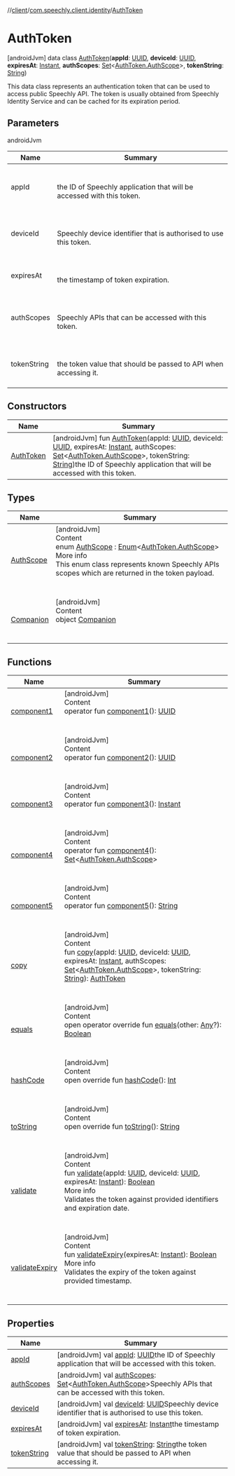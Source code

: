 //[client](../../index.md)/[com.speechly.client.identity](../index.md)/[AuthToken](index.md)



# AuthToken  
 [androidJvm] data class [AuthToken](index.md)(**appId**: [UUID](https://developer.android.com/reference/kotlin/java/util/UUID.html), **deviceId**: [UUID](https://developer.android.com/reference/kotlin/java/util/UUID.html), **expiresAt**: [Instant](https://developer.android.com/reference/kotlin/java/time/Instant.html), **authScopes**: [Set](https://kotlinlang.org/api/latest/jvm/stdlib/kotlin.collections/-set/index.html)<[AuthToken.AuthScope](-auth-scope/index.md)>, **tokenString**: [String](https://kotlinlang.org/api/latest/jvm/stdlib/kotlin/-string/index.html))

This data class represents an authentication token that can be used to access public Speechly API. The token is usually obtained from Speechly Identity Service and can be cached for its expiration period.

   


## Parameters  
  
androidJvm  
  
|  Name|  Summary| 
|---|---|
| <a name="com.speechly.client.identity/AuthToken///PointingToDeclaration/"></a>appId| <a name="com.speechly.client.identity/AuthToken///PointingToDeclaration/"></a><br><br>the ID of Speechly application that will be accessed with this token.<br><br>
| <a name="com.speechly.client.identity/AuthToken///PointingToDeclaration/"></a>deviceId| <a name="com.speechly.client.identity/AuthToken///PointingToDeclaration/"></a><br><br>Speechly device identifier that is authorised to use this token.<br><br>
| <a name="com.speechly.client.identity/AuthToken///PointingToDeclaration/"></a>expiresAt| <a name="com.speechly.client.identity/AuthToken///PointingToDeclaration/"></a><br><br>the timestamp of token expiration.<br><br>
| <a name="com.speechly.client.identity/AuthToken///PointingToDeclaration/"></a>authScopes| <a name="com.speechly.client.identity/AuthToken///PointingToDeclaration/"></a><br><br>Speechly APIs that can be accessed with this token.<br><br>
| <a name="com.speechly.client.identity/AuthToken///PointingToDeclaration/"></a>tokenString| <a name="com.speechly.client.identity/AuthToken///PointingToDeclaration/"></a><br><br>the token value that should be passed to API when accessing it.<br><br>
  


## Constructors  
  
|  Name|  Summary| 
|---|---|
| <a name="com.speechly.client.identity/AuthToken/AuthToken/#java.util.UUID#java.util.UUID#java.time.Instant#kotlin.collections.Set[com.speechly.client.identity.AuthToken.AuthScope]#kotlin.String/PointingToDeclaration/"></a>[AuthToken](-auth-token.md)| <a name="com.speechly.client.identity/AuthToken/AuthToken/#java.util.UUID#java.util.UUID#java.time.Instant#kotlin.collections.Set[com.speechly.client.identity.AuthToken.AuthScope]#kotlin.String/PointingToDeclaration/"></a> [androidJvm] fun [AuthToken](-auth-token.md)(appId: [UUID](https://developer.android.com/reference/kotlin/java/util/UUID.html), deviceId: [UUID](https://developer.android.com/reference/kotlin/java/util/UUID.html), expiresAt: [Instant](https://developer.android.com/reference/kotlin/java/time/Instant.html), authScopes: [Set](https://kotlinlang.org/api/latest/jvm/stdlib/kotlin.collections/-set/index.html)<[AuthToken.AuthScope](-auth-scope/index.md)>, tokenString: [String](https://kotlinlang.org/api/latest/jvm/stdlib/kotlin/-string/index.html))the ID of Speechly application that will be accessed with this token.   <br>


## Types  
  
|  Name|  Summary| 
|---|---|
| <a name="com.speechly.client.identity/AuthToken.AuthScope///PointingToDeclaration/"></a>[AuthScope](-auth-scope/index.md)| <a name="com.speechly.client.identity/AuthToken.AuthScope///PointingToDeclaration/"></a>[androidJvm]  <br>Content  <br>enum [AuthScope](-auth-scope/index.md) : [Enum](https://kotlinlang.org/api/latest/jvm/stdlib/kotlin/-enum/index.html)<[AuthToken.AuthScope](-auth-scope/index.md)>   <br>More info  <br>This enum class represents known Speechly APIs scopes which are returned in the token payload.  <br><br><br>
| <a name="com.speechly.client.identity/AuthToken.Companion///PointingToDeclaration/"></a>[Companion](-companion/index.md)| <a name="com.speechly.client.identity/AuthToken.Companion///PointingToDeclaration/"></a>[androidJvm]  <br>Content  <br>object [Companion](-companion/index.md)  <br><br><br>


## Functions  
  
|  Name|  Summary| 
|---|---|
| <a name="com.speechly.client.identity/AuthToken/component1/#/PointingToDeclaration/"></a>[component1](component1.md)| <a name="com.speechly.client.identity/AuthToken/component1/#/PointingToDeclaration/"></a>[androidJvm]  <br>Content  <br>operator fun [component1](component1.md)(): [UUID](https://developer.android.com/reference/kotlin/java/util/UUID.html)  <br><br><br>
| <a name="com.speechly.client.identity/AuthToken/component2/#/PointingToDeclaration/"></a>[component2](component2.md)| <a name="com.speechly.client.identity/AuthToken/component2/#/PointingToDeclaration/"></a>[androidJvm]  <br>Content  <br>operator fun [component2](component2.md)(): [UUID](https://developer.android.com/reference/kotlin/java/util/UUID.html)  <br><br><br>
| <a name="com.speechly.client.identity/AuthToken/component3/#/PointingToDeclaration/"></a>[component3](component3.md)| <a name="com.speechly.client.identity/AuthToken/component3/#/PointingToDeclaration/"></a>[androidJvm]  <br>Content  <br>operator fun [component3](component3.md)(): [Instant](https://developer.android.com/reference/kotlin/java/time/Instant.html)  <br><br><br>
| <a name="com.speechly.client.identity/AuthToken/component4/#/PointingToDeclaration/"></a>[component4](component4.md)| <a name="com.speechly.client.identity/AuthToken/component4/#/PointingToDeclaration/"></a>[androidJvm]  <br>Content  <br>operator fun [component4](component4.md)(): [Set](https://kotlinlang.org/api/latest/jvm/stdlib/kotlin.collections/-set/index.html)<[AuthToken.AuthScope](-auth-scope/index.md)>  <br><br><br>
| <a name="com.speechly.client.identity/AuthToken/component5/#/PointingToDeclaration/"></a>[component5](component5.md)| <a name="com.speechly.client.identity/AuthToken/component5/#/PointingToDeclaration/"></a>[androidJvm]  <br>Content  <br>operator fun [component5](component5.md)(): [String](https://kotlinlang.org/api/latest/jvm/stdlib/kotlin/-string/index.html)  <br><br><br>
| <a name="com.speechly.client.identity/AuthToken/copy/#java.util.UUID#java.util.UUID#java.time.Instant#kotlin.collections.Set[com.speechly.client.identity.AuthToken.AuthScope]#kotlin.String/PointingToDeclaration/"></a>[copy](copy.md)| <a name="com.speechly.client.identity/AuthToken/copy/#java.util.UUID#java.util.UUID#java.time.Instant#kotlin.collections.Set[com.speechly.client.identity.AuthToken.AuthScope]#kotlin.String/PointingToDeclaration/"></a>[androidJvm]  <br>Content  <br>fun [copy](copy.md)(appId: [UUID](https://developer.android.com/reference/kotlin/java/util/UUID.html), deviceId: [UUID](https://developer.android.com/reference/kotlin/java/util/UUID.html), expiresAt: [Instant](https://developer.android.com/reference/kotlin/java/time/Instant.html), authScopes: [Set](https://kotlinlang.org/api/latest/jvm/stdlib/kotlin.collections/-set/index.html)<[AuthToken.AuthScope](-auth-scope/index.md)>, tokenString: [String](https://kotlinlang.org/api/latest/jvm/stdlib/kotlin/-string/index.html)): [AuthToken](index.md)  <br><br><br>
| <a name="kotlin/Any/equals/#kotlin.Any?/PointingToDeclaration/"></a>[equals](../../com.speechly.ui/-speechly-button/index.md#%5Bkotlin%2FAny%2Fequals%2F%23kotlin.Any%3F%2FPointingToDeclaration%2F%5D%2FFunctions%2F-752291050)| <a name="kotlin/Any/equals/#kotlin.Any?/PointingToDeclaration/"></a>[androidJvm]  <br>Content  <br>open operator override fun [equals](../../com.speechly.ui/-speechly-button/index.md#%5Bkotlin%2FAny%2Fequals%2F%23kotlin.Any%3F%2FPointingToDeclaration%2F%5D%2FFunctions%2F-752291050)(other: [Any](https://kotlinlang.org/api/latest/jvm/stdlib/kotlin/-any/index.html)?): [Boolean](https://kotlinlang.org/api/latest/jvm/stdlib/kotlin/-boolean/index.html)  <br><br><br>
| <a name="kotlin/Any/hashCode/#/PointingToDeclaration/"></a>[hashCode](../../com.speechly.ui/-speechly-button/index.md#%5Bkotlin%2FAny%2FhashCode%2F%23%2FPointingToDeclaration%2F%5D%2FFunctions%2F-752291050)| <a name="kotlin/Any/hashCode/#/PointingToDeclaration/"></a>[androidJvm]  <br>Content  <br>open override fun [hashCode](../../com.speechly.ui/-speechly-button/index.md#%5Bkotlin%2FAny%2FhashCode%2F%23%2FPointingToDeclaration%2F%5D%2FFunctions%2F-752291050)(): [Int](https://kotlinlang.org/api/latest/jvm/stdlib/kotlin/-int/index.html)  <br><br><br>
| <a name="kotlin/Any/toString/#/PointingToDeclaration/"></a>[toString](../../com.speechly.client.speech/-client/-companion/index.md#%5Bkotlin%2FAny%2FtoString%2F%23%2FPointingToDeclaration%2F%5D%2FFunctions%2F-752291050)| <a name="kotlin/Any/toString/#/PointingToDeclaration/"></a>[androidJvm]  <br>Content  <br>open override fun [toString](../../com.speechly.client.speech/-client/-companion/index.md#%5Bkotlin%2FAny%2FtoString%2F%23%2FPointingToDeclaration%2F%5D%2FFunctions%2F-752291050)(): [String](https://kotlinlang.org/api/latest/jvm/stdlib/kotlin/-string/index.html)  <br><br><br>
| <a name="com.speechly.client.identity/AuthToken/validate/#java.util.UUID#java.util.UUID#java.time.Instant/PointingToDeclaration/"></a>[validate](validate.md)| <a name="com.speechly.client.identity/AuthToken/validate/#java.util.UUID#java.util.UUID#java.time.Instant/PointingToDeclaration/"></a>[androidJvm]  <br>Content  <br>fun [validate](validate.md)(appId: [UUID](https://developer.android.com/reference/kotlin/java/util/UUID.html), deviceId: [UUID](https://developer.android.com/reference/kotlin/java/util/UUID.html), expiresAt: [Instant](https://developer.android.com/reference/kotlin/java/time/Instant.html)): [Boolean](https://kotlinlang.org/api/latest/jvm/stdlib/kotlin/-boolean/index.html)  <br>More info  <br>Validates the token against provided identifiers and expiration date.  <br><br><br>
| <a name="com.speechly.client.identity/AuthToken/validateExpiry/#java.time.Instant/PointingToDeclaration/"></a>[validateExpiry](validate-expiry.md)| <a name="com.speechly.client.identity/AuthToken/validateExpiry/#java.time.Instant/PointingToDeclaration/"></a>[androidJvm]  <br>Content  <br>fun [validateExpiry](validate-expiry.md)(expiresAt: [Instant](https://developer.android.com/reference/kotlin/java/time/Instant.html)): [Boolean](https://kotlinlang.org/api/latest/jvm/stdlib/kotlin/-boolean/index.html)  <br>More info  <br>Validates the expiry of the token against provided timestamp.  <br><br><br>


## Properties  
  
|  Name|  Summary| 
|---|---|
| <a name="com.speechly.client.identity/AuthToken/appId/#/PointingToDeclaration/"></a>[appId](app-id.md)| <a name="com.speechly.client.identity/AuthToken/appId/#/PointingToDeclaration/"></a> [androidJvm] val [appId](app-id.md): [UUID](https://developer.android.com/reference/kotlin/java/util/UUID.html)the ID of Speechly application that will be accessed with this token.   <br>
| <a name="com.speechly.client.identity/AuthToken/authScopes/#/PointingToDeclaration/"></a>[authScopes](auth-scopes.md)| <a name="com.speechly.client.identity/AuthToken/authScopes/#/PointingToDeclaration/"></a> [androidJvm] val [authScopes](auth-scopes.md): [Set](https://kotlinlang.org/api/latest/jvm/stdlib/kotlin.collections/-set/index.html)<[AuthToken.AuthScope](-auth-scope/index.md)>Speechly APIs that can be accessed with this token.   <br>
| <a name="com.speechly.client.identity/AuthToken/deviceId/#/PointingToDeclaration/"></a>[deviceId](device-id.md)| <a name="com.speechly.client.identity/AuthToken/deviceId/#/PointingToDeclaration/"></a> [androidJvm] val [deviceId](device-id.md): [UUID](https://developer.android.com/reference/kotlin/java/util/UUID.html)Speechly device identifier that is authorised to use this token.   <br>
| <a name="com.speechly.client.identity/AuthToken/expiresAt/#/PointingToDeclaration/"></a>[expiresAt](expires-at.md)| <a name="com.speechly.client.identity/AuthToken/expiresAt/#/PointingToDeclaration/"></a> [androidJvm] val [expiresAt](expires-at.md): [Instant](https://developer.android.com/reference/kotlin/java/time/Instant.html)the timestamp of token expiration.   <br>
| <a name="com.speechly.client.identity/AuthToken/tokenString/#/PointingToDeclaration/"></a>[tokenString](token-string.md)| <a name="com.speechly.client.identity/AuthToken/tokenString/#/PointingToDeclaration/"></a> [androidJvm] val [tokenString](token-string.md): [String](https://kotlinlang.org/api/latest/jvm/stdlib/kotlin/-string/index.html)the token value that should be passed to API when accessing it.   <br>

